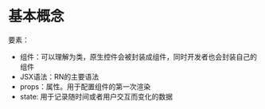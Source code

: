 # 基本概念

要素：

- 组件：可以理解为类，原生控件会被封装成组件，同时开发者也会封装自己的组件
- JSX语法：RN的主要语法
- props：属性。用于配置组件的第一次渲染
- state: 用于记录随时间或者用户交互而变化的数据

